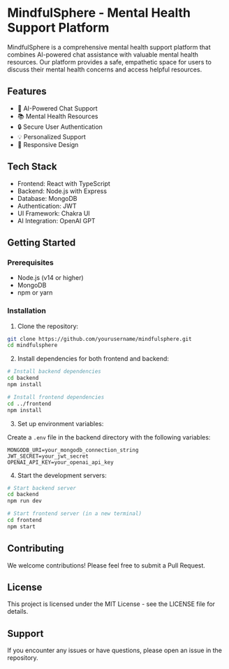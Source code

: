 # MindfulSphere - Mental Health Support Platform

MindfulSphere is a comprehensive mental health support platform that combines AI-powered chat assistance with valuable mental health resources. Our platform provides a safe, empathetic space for users to discuss their mental health concerns and access helpful resources.

## Features

- 🤖 AI-Powered Chat Support
- 📚 Mental Health Resources
- 🔒 Secure User Authentication
- 💡 Personalized Support
- 📱 Responsive Design

## Tech Stack

- Frontend: React with TypeScript
- Backend: Node.js with Express
- Database: MongoDB
- Authentication: JWT
- UI Framework: Chakra UI
- AI Integration: OpenAI GPT

## Getting Started

### Prerequisites

- Node.js (v14 or higher)
- MongoDB
- npm or yarn

### Installation

1. Clone the repository:
```bash
git clone https://github.com/yourusername/mindfulsphere.git
cd mindfulsphere
```

2. Install dependencies for both frontend and backend:
```bash
# Install backend dependencies
cd backend
npm install

# Install frontend dependencies
cd ../frontend
npm install
```

3. Set up environment variables:

Create a `.env` file in the backend directory with the following variables:
```
MONGODB_URI=your_mongodb_connection_string
JWT_SECRET=your_jwt_secret
OPENAI_API_KEY=your_openai_api_key
```

4. Start the development servers:

```bash
# Start backend server
cd backend
npm run dev

# Start frontend server (in a new terminal)
cd frontend
npm start
```

## Contributing

We welcome contributions! Please feel free to submit a Pull Request.

## License

This project is licensed under the MIT License - see the LICENSE file for details.

## Support

If you encounter any issues or have questions, please open an issue in the repository.

